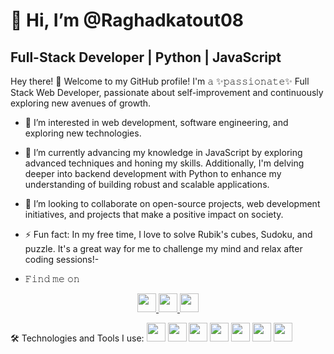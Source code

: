 # 👋 Hi, I’m @Raghadkatout08

## Full-Stack Developer | Python | JavaScript

Hey there! 👋 Welcome to my GitHub profile! I'm 𝚊 ✨𝚙𝚊𝚜𝚜𝚒𝚘𝚗𝚊𝚝𝚎✨ Full Stack Web Developer, passionate about self-improvement and continuously exploring new avenues of growth.
- 👀 I’m interested in web development, software engineering, and exploring new technologies.
- 🌱 I’m currently advancing my knowledge in JavaScript by exploring advanced techniques and honing my skills. Additionally, I'm delving deeper into backend development with Python to enhance my understanding of building robust and scalable applications.
- 💞️ I’m looking to collaborate on open-source projects, web development initiatives, and projects that make a positive impact on society.
- ⚡ Fun fact: In my free time, I love to solve Rubik's cubes, Sudoku, and puzzle. It's a great way for me to challenge my mind and relax after coding sessions!-
  
- 𝙵𝚒𝚗𝚍 𝚖𝚎 𝚘𝚗
<p align="center">
  <a href="https://github.com/Raghadkatout08/Raghadkatout08" target="_blank">
    <img src="https://img.icons8.com/ios-glyphs/30/000000/github.png" height="30"/>
  </a>
  <a href="https://www.linkedin.com/in/raghad-katout-263949211/" target="_blank">
    <img src="https://img.icons8.com/ios-glyphs/30/000000/linkedin.png" height="30"/>
  </a>
  <a href="mailto:raghadkatout67@gmail.com" target="_blank">
    <img src="https://img.icons8.com/ios-glyphs/30/000000/gmail.png" height="30"/>
  </a>
</p>



🛠️ Technologies and Tools I use:
[<img src="https://upload.wikimedia.org/wikipedia/commons/3/38/HTML5_Badge.svg" height="30" />](https://en.wikipedia.org/wiki/HTML5) 
[<img src="https://upload.wikimedia.org/wikipedia/commons/d/d5/CSS3_logo_and_wordmark.svg" height="30" />](https://en.wikipedia.org/wiki/CSS)
[<img src="https://upload.wikimedia.org/wikipedia/commons/9/99/Unofficial_JavaScript_logo_2.svg" height="30" />](https://en.wikipedia.org/wiki/JavaScript)
[<img src="https://upload.wikimedia.org/wikipedia/commons/a/a7/React-icon.svg" height="30" />](https://en.wikipedia.org/wiki/React_(JavaScript_library))
[<img src="https://upload.wikimedia.org/wikipedia/commons/d/d9/Node.js_logo.svg" height="30" />](https://en.wikipedia.org/wiki/Node.js)
[<img src="https://upload.wikimedia.org/wikipedia/commons/6/64/Expressjs.png" height="30" />](https://en.wikipedia.org/wiki/Express.js)
[<img src="https://upload.wikimedia.org/wikipedia/commons/e/e0/Git-logo.svg" height="30" />](https://en.wikipedia.org/wiki/Git)



<!---
Raghadkatout08/Raghadkatout08 is a ✨ special ✨ repository because its `README.md` (this file) appears on your GitHub profile.
You can click the Preview link to take a look at your changes.
--->
